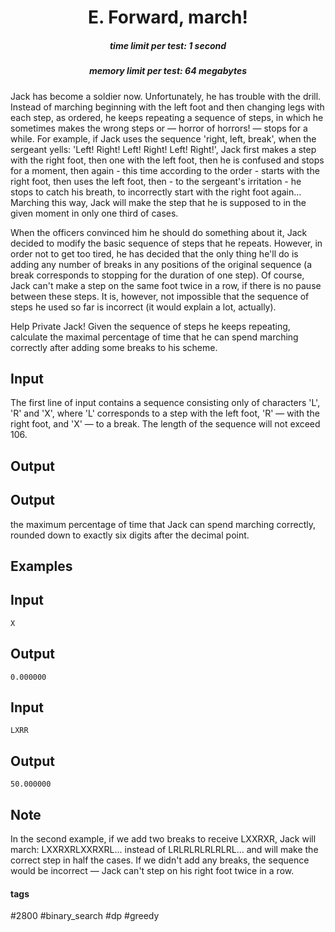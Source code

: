 <h1 style='text-align: center;'> E. Forward, march!</h1>

<h5 style='text-align: center;'>time limit per test: 1 second</h5>
<h5 style='text-align: center;'>memory limit per test: 64 megabytes</h5>

Jack has become a soldier now. Unfortunately, he has trouble with the drill. Instead of marching beginning with the left foot and then changing legs with each step, as ordered, he keeps repeating a sequence of steps, in which he sometimes makes the wrong steps or — horror of horrors! — stops for a while. For example, if Jack uses the sequence 'right, left, break', when the sergeant yells: 'Left! Right! Left! Right! Left! Right!', Jack first makes a step with the right foot, then one with the left foot, then he is confused and stops for a moment, then again - this time according to the order - starts with the right foot, then uses the left foot, then - to the sergeant's irritation - he stops to catch his breath, to incorrectly start with the right foot again... Marching this way, Jack will make the step that he is supposed to in the given moment in only one third of cases.

When the officers convinced him he should do something about it, Jack decided to modify the basic sequence of steps that he repeats. However, in order not to get too tired, he has decided that the only thing he'll do is adding any number of breaks in any positions of the original sequence (a break corresponds to stopping for the duration of one step). Of course, Jack can't make a step on the same foot twice in a row, if there is no pause between these steps. It is, however, not impossible that the sequence of steps he used so far is incorrect (it would explain a lot, actually).

Help Private Jack! Given the sequence of steps he keeps repeating, calculate the maximal percentage of time that he can spend marching correctly after adding some breaks to his scheme.

## Input

The first line of input contains a sequence consisting only of characters 'L', 'R' and 'X', where 'L' corresponds to a step with the left foot, 'R' — with the right foot, and 'X' — to a break. The length of the sequence will not exceed 106.

## Output

## Output

 the maximum percentage of time that Jack can spend marching correctly, rounded down to exactly six digits after the decimal point.

## Examples

## Input


```
X  

```
## Output


```
0.000000  

```
## Input


```
LXRR  

```
## Output


```
50.000000  

```
## Note

In the second example, if we add two breaks to receive LXXRXR, Jack will march: LXXRXRLXXRXRL... instead of LRLRLRLRLRLRL... and will make the correct step in half the cases. If we didn't add any breaks, the sequence would be incorrect — Jack can't step on his right foot twice in a row.



#### tags 

#2800 #binary_search #dp #greedy 